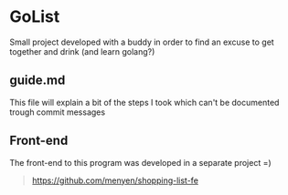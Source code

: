 # GoList

Small project developed with a buddy in order to find an excuse to get together
and drink (and learn golang?)

## guide.md
This file will explain a bit of the steps I took which can't be documented trough
commit messages

## Front-end
The front-end to this program was developed in a separate project =)
> https://github.com/menyen/shopping-list-fe
